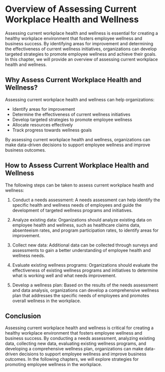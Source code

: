 Overview of Assessing Current Workplace Health and Wellness
=======================================================================================================================

Assessing current workplace health and wellness is essential for creating a healthy workplace environment that fosters employee wellness and business success. By identifying areas for improvement and determining the effectiveness of current wellness initiatives, organizations can develop targeted strategies to promote employee wellness and achieve their goals. In this chapter, we will provide an overview of assessing current workplace health and wellness.

Why Assess Current Workplace Health and Wellness?
-------------------------------------------------

Assessing current workplace health and wellness can help organizations:

* Identify areas for improvement
* Determine the effectiveness of current wellness initiatives
* Develop targeted strategies to promote employee wellness
* Allocate resources effectively
* Track progress towards wellness goals

By assessing current workplace health and wellness, organizations can make data-driven decisions to support employee wellness and improve business outcomes.

How to Assess Current Workplace Health and Wellness
---------------------------------------------------

The following steps can be taken to assess current workplace health and wellness:

1. Conduct a needs assessment: A needs assessment can help identify the specific health and wellness needs of employees and guide the development of targeted wellness programs and initiatives.

2. Analyze existing data: Organizations should analyze existing data on employee health and wellness, such as healthcare claims data, absenteeism rates, and program participation rates, to identify areas for improvement.

3. Collect new data: Additional data can be collected through surveys and assessments to gain a better understanding of employee health and wellness needs.

4. Evaluate existing wellness programs: Organizations should evaluate the effectiveness of existing wellness programs and initiatives to determine what is working well and what needs improvement.

5. Develop a wellness plan: Based on the results of the needs assessment and data analysis, organizations can develop a comprehensive wellness plan that addresses the specific needs of employees and promotes overall wellness in the workplace.

Conclusion
----------

Assessing current workplace health and wellness is critical for creating a healthy workplace environment that fosters employee wellness and business success. By conducting a needs assessment, analyzing existing data, collecting new data, evaluating existing wellness programs, and developing a comprehensive wellness plan, organizations can make data-driven decisions to support employee wellness and improve business outcomes. In the following chapters, we will explore strategies for promoting employee wellness in the workplace.

